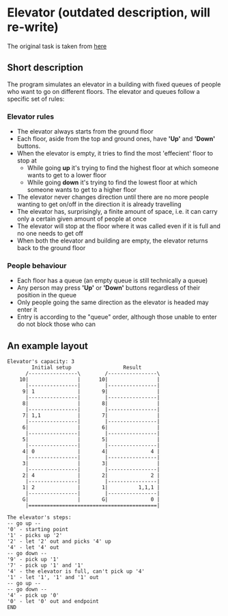 # Elevator (outdated description, will re-write)
The original task is taken from [here](https://www.codewars.com/kata/58905bfa1decb981da00009e)
## Short description
The program simulates an elevator in a building with fixed queues of people who want to go on different floors. The elevator and queues follow a specific set of rules:  
### Elevator rules
* The elevator always starts from the ground floor
* Each floor, aside from the top and ground ones, have **'Up'** and **'Down'** buttons.
* When the elevator is empty, it tries to find the most 'effecient' floor to stop at
    - While going **up** it's trying to find the highest floor at which someone wants to get to a lower floor
    - While going **down** it's trying to find the lowest floor at which someone wants to get to a higher floor
* The elevator never changes direction until there are no more people wanting to get on/off in the direction it is already travelling
* The elevator has, surprisingly, a finite amount of space, i.e. it can carry only a certain given amount of people at once
* The elevator will stop at the floor where it was called even if it is full and no one needs to get off
* When both the elevator and building are empty, the elevator returns back to the ground floor
### People behaviour
* Each floor has a queue (an empty queue is still technically a queue)
* Any person may press **'Up'** or **'Down'** buttons regardless of their position in the queue
* Only people going the same direction as the elevator is headed may enter it
* Entry is according to the "queue" order, although those unable to enter do not block those who can
## An example layout
```
Elevator's capacity: 3
        Initial setup                 Result                  
      /----------------\        /----------------\
    10|                |      10|                |
      |----------------|        |----------------|
     9| 1              |       9|                |
      |----------------|        |----------------|
     8|                |       8|                |
      |----------------|        |----------------|
     7| 1,1            |       7|                |
      |----------------|        |----------------|
     6|                |       6|                |
      |----------------|        |----------------|
     5|                |       5|                |
      |----------------|        |----------------|
     4| 0              |       4|              4 |
      |----------------|        |----------------|
     3|                |       3|                |
      |----------------|        |----------------|
     2| 4              |       2|              2 |
      |----------------|        |----------------|
     1| 2              |       1|          1,1,1 |
      |----------------|        |----------------|
     G|                |       G|              0 |
      |==========================================|

The elevator's steps:
-- go up --
'0' - starting point
'1' - picks up '2'
'2' - let '2' out and picks '4' up
'4' - let '4' out
-- go down --
'9' - pick up '1'
'7' - pick up '1' and '1'
'4' - the elevator is full, can't pick up '4'
'1' - let '1', '1' and '1' out
-- go up --
-- go down --
'4' - pick up '0'
'0' - let '0' out and endpoint
END
```

